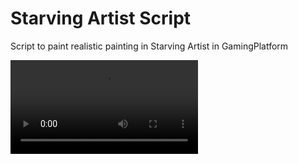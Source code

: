 # Starving Artist Script

Script to paint realistic painting in Starving Artist in GamingPlatform

![demonstration](demonstration.mp4)
